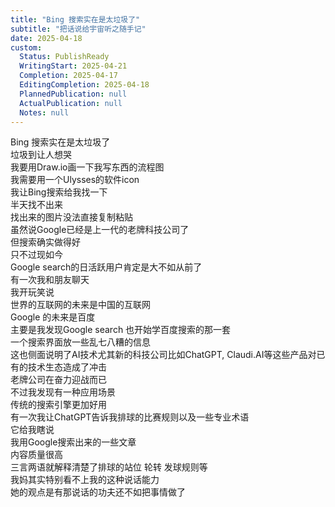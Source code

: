 ```yaml
---  
title: "Bing 搜索实在是太垃圾了"  
subtitle: "把话说给宇宙听之随手记"  
date: 2025-04-18  
custom:  
  Status: PublishReady  
  WritingStart: 2025-04-21  
  Completion: 2025-04-17  
  EditingCompletion: 2025-04-18  
  PlannedPublication: null  
  ActualPublication: null  
  Notes: null  
---    
```

 Bing 搜索实在是太垃圾了    
垃圾到让人想哭      
我要用Draw.io画一下我写东西的流程图    
我需要用一个Ulysses的软件icon    
我让Bing搜索给我找一下    
半天找不出来    
找出来的图片没法直接复制粘贴    
虽然说Google已经是上一代的老牌科技公司了    
但搜索确实做得好      
只不过现如今    
Google search的日活跃用户肯定是大不如从前了    
有一次我和朋友聊天    
我开玩笑说    
世界的互联网的未来是中国的互联网    
Google 的未来是百度    
主要是我发现Google search 也开始学百度搜索的那一套    
一个搜索界面放一些乱七八糟的信息    
这也侧面说明了AI技术尤其新的科技公司比如ChatGPT, Claudi.AI等这些产品对已有的技术生态造成了冲击    
老牌公司在奋力迎战而已      
不过我发现有一种应用场景    
传统的搜索引擎更加好用    
有一次我让ChatGPT告诉我排球的比赛规则以及一些专业术语    
它给我瞎说    
我用Google搜索出来的一些文章    
内容质量很高    
三言两语就解释清楚了排球的站位 轮转 发球规则等      
我妈其实特别看不上我的这种说话能力    
她的观点是有那说话的功夫还不如把事情做了      
  
